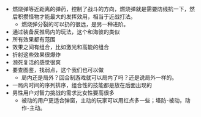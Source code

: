 - 燃烧弹等近距离的弹药，控制了战斗的方向，燃烧弹就是需要防线抗一下，然后积攒怪物才能最大的发挥效用，相当于近战打法。
	- 燃烧弹分裂的可以扔的很远，是另一种进阶。
- 通过装备反推局内的玩法，这个和海彼的类似
- 所有效果都有范围
- 效果之间有组合，比如激光和高能的组合
- 折射这些效果很爆炸
- 濒死复活的感觉很爽
- 要查图鉴，找弱点，这个我们也可以做
	- 局内还是局外？回合制游戏就可以局内了吗？还是说局外一样的。
- 一局内时间的序列排序，组合性的技能都是放在后面出现的
- 男性用户对智力挑战的需求比女性要高很多
	- 被动的用户更适合弹窗，主动的玩家可以用红点多一些；塔防-被动，动作-主动。

